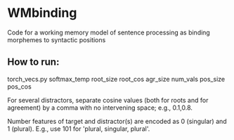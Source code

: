 # WMbinding
Code for a working memory model of sentence processing as binding morphemes to syntactic positions


## How to run:

torch_vecs.py softmax_temp root_size root_cos agr_size num_vals pos_size pos_cos

For several distractors, separate cosine values (both for roots and for agreement) by a comma with no intervening space; e.g., 0.1,0.8. 

Number features of target and distractor(s) are encoded as 0 (singular) and 1 (plural). E.g., use 101 for 'plural, singular, plural'.
